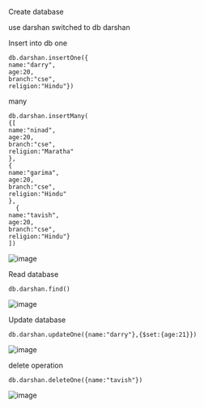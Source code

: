 Create database

use darshan
switched to db darshan

Insert into db
one
```
db.darshan.insertOne({
name:"darry",
age:20,
branch:"cse",
religion:"Hindu"})
```

many
```
db.darshan.insertMany(
{[
name:"ninad",
age:20,
branch:"cse",
religion:"Maratha"
},
{
name:"garima",
age:20,
branch:"cse",
religion:"Hindu"
},
  {
name:"tavish",
age:20,
branch:"cse",
religion:"Hindu"}
])
```

![image](https://github.com/Modilover69/dbms/assets/132368904/0e99cb66-156b-4ed3-a6fd-7e3b0248478b)

Read database

```
db.darshan.find()
```

![image](https://github.com/Modilover69/dbms/assets/132368904/30f608e2-7c6c-4a71-8195-9b03920ef932)

Update database

```
db.darshan.updateOne({name:"darry"},{$set:{age:21}})
```

![image](https://github.com/Modilover69/dbms/assets/132368904/eed5e516-c1e4-4ca1-a8ce-c86f45854ad5)

delete operation

```
db.darshan.deleteOne({name:"tavish"})
```

![image](https://github.com/Modilover69/dbms/assets/132368904/c8e924c0-759d-465d-90fe-d121f4d3ee42)



